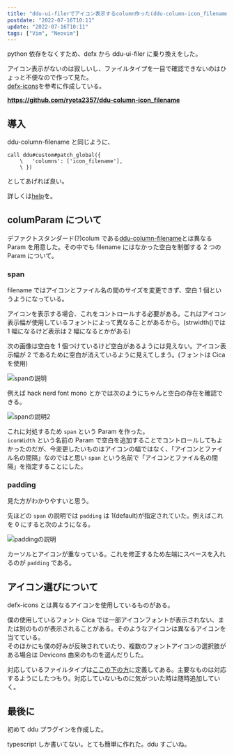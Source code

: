```yaml
---
title: "ddu-ui-filerでアイコン表示するcolumn作った(ddu-column-icon_filename)"
postdate: "2022-07-16T10:11"
update: "2022-07-16T10:11"
tags: ["Vim", "Neovim"]
---
```


python 依存をなくすため、defx から ddu-ui-filer に乗り換えをした。

アイコン表示がないのは寂しいし、ファイルタイプを一目で確認できないのはひょっと不便なので作って見た。  
[defx-icons](https://github.com/kristijanhusak/defx-icons)を参考に作成している。

**https://github.com/ryota2357/ddu-column-icon_filename**

## 導入

ddu-column-filename と同じように、

```vim
call ddu#custom#patch_global({
    \   'columns': ['icon_filename'],
    \ })
```

としてあげれば良い。

詳しくは[help](https://github.com/ryota2357/ddu-column-icon_filename/blob/main/doc/ddu-column-icon_filename.txt)を。

## columParam について

デファクトスタンダード(?)colum である[ddu-column-filename](https://github.com/Shougo/ddu-column-filename)とは異なる Param を用意した。その中でも filename にはなかった空白を制御する 2 つの Param について。

### span

filename ではアイコンとファイル名の間のサイズを変更できず、空白 1 個というようになっている。

アイコンを表示する場合、これをコントロールする必要がある。これはアイコン表示幅が使用しているフォントによって異なることがあるから。(strwidth()では 1 幅になるけど表示は 2 幅になるとかがある)

次の画像は空白を 1 個つけているけど空白があるようには見えない。アイコン表示幅が 2 であるために空白が消えているように見えてしまう。(フォントは Cica を使用)

![spanの説明](param-span1.png)

例えば hack nerd font mono とかでは次のようにちゃんと空白の存在を確認できる。

![spanの説明2](param-sapn-font.png)

これに対処するため `span` という Param を作った。  
`iconWidth` という名前の Param で空白を追加することでコントロールしてもよかったのだが、今変更したいものはアイコンの幅ではなく、「アイコンとファイル名の間隔」なのではと思い `span` という名前で「アイコンとファイル名の間隔」を指定することにした。

### padding

見た方がわかりやすいと思う。

先ほどの `span` の説明では `padding` は 1(default)が指定されていた。例えばこれを 0 にすると次のようになる。

![paddingの説明](param-padding0.png)

カーソルとアイコンが重なっている。これを修正するため左端にスペースを入れるのが `padding` である。

## アイコン選びについて

defx-icons とは異なるアイコンを使用しているものがある。

僕の使用しているフォント Cica では一部アイコンフォントが表示されない、または別のものが表示されることがある。そのようなアイコンは異なるアイコンを当てている。  
そのほかにも僕の好みが反映されていたり、複数のフォントアイコンの選択肢がある場合は Devicons 由来のものを選んだりした。

対応しているファイルタイプは[ここの下の方](https://github.com/ryota2357/ddu-column-icon_filename/blob/main/denops/%40ddu-columns/icon_filename.ts)に定義してある。主要なものは対応するようにしたつもり。対応していないものに気がついた時は随時追加していく。

## 最後に

初めて ddu プラグインを作成した。

typescript しか書いてない。とても簡単に作れた。ddu すごいね。
